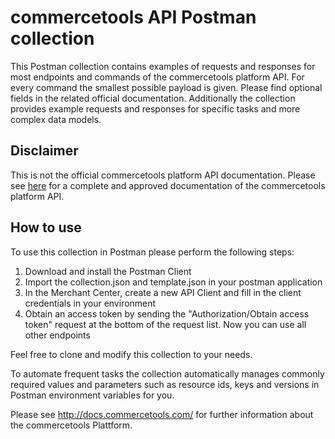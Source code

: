 # commercetools API Postman collection

This Postman collection contains examples of requests and responses for most endpoints and commands of the
commercetools platform API. For every command the smallest possible payload is given. Please find optional
fields in the related official documentation. Additionally the collection provides example requests and
responses for specific tasks and more complex data models.

## Disclaimer

This is not the official commercetools platform API documentation. Please see [here](http://docs.commercetools.com/)
for a complete and approved documentation of the commercetools platform API.

## How to use

To use this collection in Postman please perform the following steps:

1. Download and install the Postman Client
2. Import the collection.json and template.json in your postman application
3. In the Merchant Center, create a new API Client and fill in the client credentials in your environment
4. Obtain an access token by sending the "Authorization/Obtain access token" request at the bottom of the request list. Now you can use all other endpoints

Feel free to clone and modify this collection to your needs.

To automate frequent tasks the collection automatically manages commonly required values and parameters such
as resource ids, keys and versions in Postman environment variables for you.

Please see http://docs.commercetools.com/ for further information about the commercetools Plattform.
